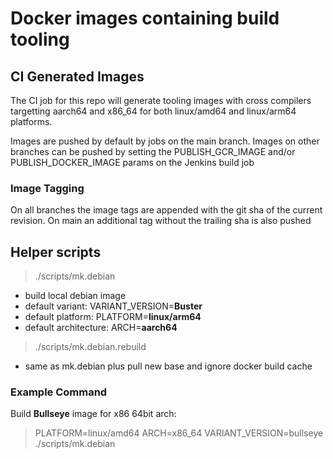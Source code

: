 # Docker images containing build tooling

## CI Generated Images
The CI job for this repo will generate tooling images with cross compilers
targetting aarch64 and x86_64 for both linux/amd64 and linux/arm64
platforms.

Images are pushed by default by jobs on the main branch. Images on other
branches can be pushed by setting the PUBLISH_GCR_IMAGE and/or
PUBLISH_DOCKER_IMAGE params on the Jenkins build job

### Image Tagging

On all branches the image tags are appended with the git sha of the current
revision. On main an additional tag without the trailing sha is also pushed

## Helper scripts
>  ./scripts/mk.debian
  * build local debian image
  * default variant: VARIANT_VERSION=**Buster**
  * default platform: PLATFORM=**linux/arm64**
  * default architecture:  ARCH=**aarch64**
> ./scripts/mk.debian.rebuild
  * same as mk.debian plus pull new base and ignore docker build cache

### Example Command
Build **Bullseye** image for x86 64bit arch:
> PLATFORM=linux/amd64  ARCH=x86_64  VARIANT_VERSION=bullseye  ./scripts/mk.debian
